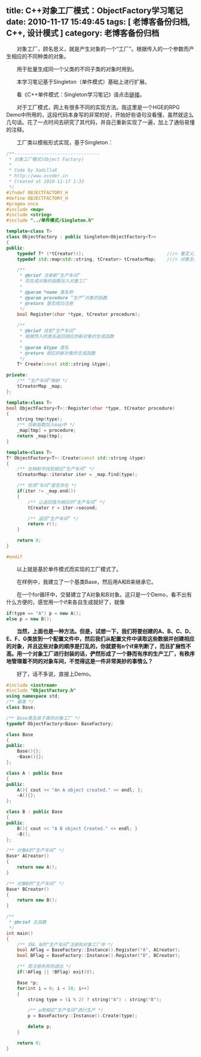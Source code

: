title: C++对象工厂模式：ObjectFactory学习笔记
date: 2010-11-17 15:49:45
tags: [ 老博客备份归档, C++, 设计模式 ]
category: 老博客备份归档
---

　　对象工厂，顾名思义，就是产生对象的一个“工厂”。根据传入的一个参数而产生相应的不同种类的对象。

　　用于批量生成同一个父类的不同子类的对象时用到。

　　本学习笔记基于Singleton（单件模式）基础上进行扩展。

　　看《C++单件模式：Singleton学习笔记》请点击[链接](/2010/11/13/singleton-learning/)。

　　对于工厂模式，网上有很多不同的实现方法。我这里是一个HGE的RPG Demo中所用的，这段代码本身写的非常的好，开始好些语句没看懂，虽然就这么几句话。花了一点时间去研究了其代码，并自己重新实现了一遍，加上了通俗易懂的注释。

　　工厂类以模板形式实现，基于Singleton：

```cpp
/**--------------------------------
 * 对象工厂模式(Object Factory)
 *
 * Code by XadillaX
 * http://www.xcoder.in
 * Created at 2010-11-17 1:33
 */
#ifndef OBJECTFACTORY_H
#define OBJECTFACTORY_H
#pragma once
#include <map>
#include <string>
#include "../单件模式/Singleton.h"

template<class T>
class ObjectFactory : public Singleton<ObjectFactory<T>>
{
public:
    typedef T* (*tCreator)();                               ///< 重定义对象生成函数指针
    typedef std::map<std::string, tCreator> tCreatorMap;    ///< 对象生成函数指针map

    /**
     * @brief 注册新“生产车间”
     * 将生成对象的函数加入对象工厂
     *
     * @param *name 类名称
     * @param procedure “生产”对象的函数
     * @return 是否成功注册
     */
    bool Register(char *type, tCreator procedure);

    /**
     * @brief 找到“生产车间”
     * 根据传入的类名返回相应的新对象的生成函数
     *
     * @param &type 类名
     * @return 相应的新对象的生成函数
     */
    T* Create(const std::string &type);

private:
    /** “生产车间”映射 */
    tCreatorMap _map;
};

template<class T>
bool ObjectFactory<T>::Register(char *type, tCreator procedure)
{
    string tmp(type);
    /** 将新函数加入map中 */
    _map[tmp] = procedure;
    return _map[tmp];
}

template<class T>
T* ObjectFactory<T>::Create(const std::string &type)
{
    /** 在映射中找到相应“生产车间” */
    tCreatorMap::iterator iter = _map.find(type);

    /** 检测“车间”是否存在 */
    if(iter != _map.end())
    {
        /** 让返回值为相应的“生产车间” */
        tCreator r = iter->second;

        /** 返回“生产车间” */
        return r();
    }

    return 0;
}

#endif
```

　　以上就是基於单件模式而实现的工厂模式了。

　　在样例中，我建立了一个基类Base，然后用A和B来继承它。

　　在一个for循环中，交替建立了A对象和B对象。这只是一个Demo，看不出有什么方便的，感觉用一个if来各自生成就好了，就像
  
```cpp
if(type == "A") p = new A();
else p = new B();
```

　　**当然，上面也是一种方法。但是，试想一下，我们将要创建的A、B、C、D、E、F、G类放到一个配置文件中，然后我们从配置文件中读取这些数据并创建相应的对象，并且这些对象的顺序是打乱的，你就要有n个if来判断了，而且扩展性不高。用一个对象工厂进行封装的话，俨然形成了一个静而有序的生产工厂，有秩序地管理着不同的对象车间，不觉得这是一件非常美妙的事情么？**

　　好了，话不多说，直接上Demo。

```cpp
#include <iostream>
#include "ObjectFactory.h"
using namespace std;
/** 基类 */
class Base;

/** Base类及其子类的对象工厂 */
typedef ObjectFactory<Base> BaseFactory;

class Base
{
public:
    Base(){};
    ~Base(){};
};

class A : public Base
{
public:
    A(){ cout << "An A object created." << endl; };
    ~A(){};
};

class B : public Base
{
public:
    B(){ cout << "A B object Created." << endl; }
    ~B();
};

/** 对象A的“生产车间” */
Base* ACreator()
{
    return new A();
}

/** 对象B的“生产车间” */
Base* BCreator()
{
    return new B();
}

/**
 * @brief 主函数
 */
int main()
{
    /** 将A、B的“生产车间”注册到对象工厂中 */
    bool AFlag = BaseFactory::Instance().Register("A", ACreator);
    bool BFlag = BaseFactory::Instance().Register("B", BCreator);

    /** 若注册失败则退出 */
    if(!AFlag || !BFlag) exit(0);

    Base *p;
    for(int i = 0; i < 10; i++)
    {
        string type = (i % 2) ? string("A") : string("B");

        /** p用相应“生产车间”进行生产 */
        p = BaseFactory::Instance().Create(type);

        delete p;
    }

    return 0;
}
```
